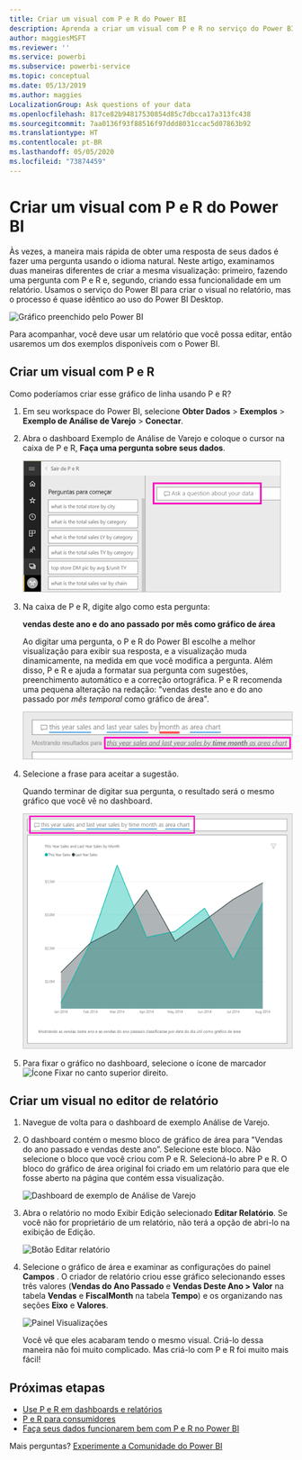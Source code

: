```yaml
---
title: Criar um visual com P e R do Power BI
description: Aprenda a criar um visual com P e R no serviço do Power BI usando o exemplo de Análise de Varejo
author: maggiesMSFT
ms.reviewer: ''
ms.service: powerbi
ms.subservice: powerbi-service
ms.topic: conceptual
ms.date: 05/13/2019
ms.author: maggies
LocalizationGroup: Ask questions of your data
ms.openlocfilehash: 817ce82b94817530854d85c7dbcca17a313fc438
ms.sourcegitcommit: 7aa0136f93f88516f97ddd8031ccac5d07863b92
ms.translationtype: HT
ms.contentlocale: pt-BR
ms.lasthandoff: 05/05/2020
ms.locfileid: "73874459"
---
```

# <a name="create-a-visual-with-power-bi-qa"></a>Criar um visual com P e R do Power BI

Às vezes, a maneira mais rápida de obter uma resposta de seus dados é fazer uma pergunta usando o idioma natural.  Neste artigo, examinamos duas maneiras diferentes de criar a mesma visualização: primeiro, fazendo uma pergunta com P e R e, segundo, criando essa funcionalidade em um relatório. Usamos o serviço do Power BI para criar o visual no relatório, mas o processo é quase idêntico ao uso do Power BI Desktop.

![Gráfico preenchido pelo Power BI](media/power-bi-visualization-introduction-to-q-and-a/power-bi-qna-create-visual.png)

Para acompanhar, você deve usar um relatório que você possa editar, então usaremos um dos exemplos disponíveis com o Power BI.

## <a name="create-a-visual-with-qa"></a>Criar um visual com P e R

Como poderíamos criar esse gráfico de linha usando P e R?

1. Em seu workspace do Power BI, selecione **Obter Dados** \> **Exemplos** \> **Exemplo de Análise de Varejo** > **Conectar**.

1. Abra o dashboard Exemplo de Análise de Varejo e coloque o cursor na caixa de P e R, **Faça uma pergunta sobre seus dados**.

    ![Coloque o cursor na caixa de P e R](media/power-bi-visualization-introduction-to-q-and-a/power-bi-qna-cursor-in-qna-box.png)

2. Na caixa de P e R, digite algo como esta pergunta:
   
    **vendas deste ano e do ano passado por mês como gráfico de área**
   
    Ao digitar uma pergunta, o P e R do Power BI escolhe a melhor visualização para exibir sua resposta, e a visualização muda dinamicamente, na medida em que você modifica a pergunta. Além disso, P e R e ajuda a formatar sua pergunta com sugestões, preenchimento automático e a correção ortográfica. P e R recomenda uma pequena alteração na redação: "vendas deste ano e do ano passado por *mês temporal* como gráfico de área".  

    ![P e R corrigiu a redação](media/power-bi-visualization-introduction-to-q-and-a/power-bi-qna-corrected-create-filled-chart.png)

4. Selecione a frase para aceitar a sugestão. 
   
   Quando terminar de digitar sua pergunta, o resultado será o mesmo gráfico que você vê no dashboard.
   
   ![Gráfico de área preenchido por P e R](media/power-bi-visualization-introduction-to-q-and-a/power-bi-qna-create-filled-chart.png)

4. Para fixar o gráfico no dashboard, selecione o ícone de marcador ![Ícone Fixar](media/power-bi-visualization-introduction-to-q-and-a/pinnooutline.png) no canto superior direito.

## <a name="create-a-visual-in-the-report-editor"></a>Criar um visual no editor de relatório

1. Navegue de volta para o dashboard de exemplo Análise de Varejo.
   
2. O dashboard contém o mesmo bloco de gráfico de área para "Vendas do ano passado e vendas deste ano”.  Selecione este bloco. Não selecione o bloco que você criou com P e R. Selecioná-lo abre P e R. O bloco do gráfico de área original foi criado em um relatório para que ele fosse aberto na página que contém essa visualização.

    ![Dashboard de exemplo de Análise de Varejo](media/power-bi-visualization-introduction-to-q-and-a/power-bi-dashboard.png)

1. Abra o relatório no modo Exibir Edição selecionado **Editar Relatório**.  Se você não for proprietário de um relatório, não terá a opção de abri-lo na exibição de Edição.
   
    ![Botão Editar relatório](media/power-bi-visualization-introduction-to-q-and-a/power-bi-edit-report.png)
4. Selecione o gráfico de área e examinar as configurações do painel **Campos** .  O criador de relatório criou esse gráfico selecionando esses três valores (**Vendas do Ano Passado** e **Vendas Deste Ano > Valor** na tabela **Vendas** e **FiscalMonth** na tabela **Tempo**) e os organizando nas seções **Eixo** e **Valores**.
   
    ![Painel Visualizações](media/power-bi-visualization-introduction-to-q-and-a/gnatutorial_3-new.png)

    Você vê que eles acabaram tendo o mesmo visual. Criá-lo dessa maneira não foi muito complicado. Mas criá-lo com P e R foi muito mais fácil!

## <a name="next-steps"></a>Próximas etapas

- [Use P e R em dashboards e relatórios](power-bi-tutorial-q-and-a.md)  
- [P e R para consumidores](consumer/end-user-q-and-a.md)
- [Faça seus dados funcionarem bem com P e R no Power BI](service-prepare-data-for-q-and-a.md)

Mais perguntas? [Experimente a Comunidade do Power BI](https://community.powerbi.com/)

